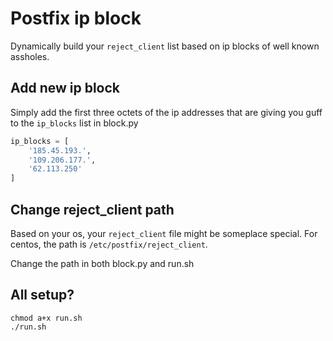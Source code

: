 # Postfix ip block

Dynamically build your `reject_client` list based on ip blocks of well known assholes. 

## Add new ip block

Simply add the first three octets of the ip addresses that are giving you guff to the `ip_blocks` list in block.py

```python
ip_blocks = [
    '185.45.193.',
    '109.206.177.',
    '62.113.250'
]
```

## Change reject_client path

Based on your os, your `reject_client` file might be someplace special. For centos, the path is `/etc/postfix/reject_client`.

Change the path in both block.py and run.sh

## All setup?

```
chmod a+x run.sh
./run.sh
```


